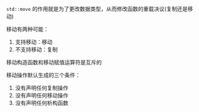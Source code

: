 `std::move` 的作用就是为了更改数据类型，从而修改函数的重载决议(复制还是移动)

移动有两种可能：
1. 支持移动：移动
2. 不支持移动：复制

移动构造函数和移动赋值运算符是互斥的

移动操作默认生成的三个条件：
1. 没有声明任何复制操作
2. 没有声明任何移动操作
3. 没有声明任何析构函数